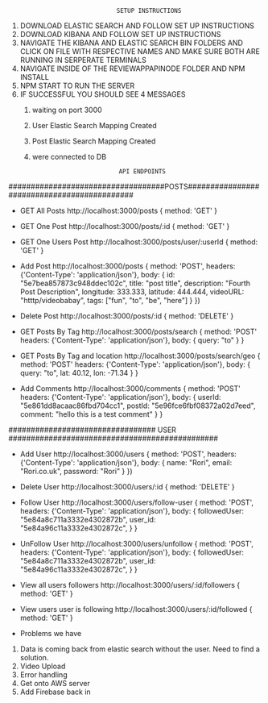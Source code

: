                                   SETUP INSTRUCTIONS 

1) DOWNLOAD ELASTIC SEARCH AND FOLLOW SET UP INSTRUCTIONS
2) DOWNLOAD KIBANA AND FOLLOW SET UP INSTRUCTIONS
3) NAVIGATE THE KIBANA AND ELASTIC SEARCH BIN FOLDERS AND CLICK ON FILE WITH RESPECTIVE NAMES AND MAKE SURE BOTH ARE RUNNING IN SERPERATE TERMINALS
4) NAVIGATE INSIDE OF THE REVIEWAPPAPINODE FOLDER AND NPM INSTALL
5) NPM START TO RUN THE SERVER
6) IF SUCCESSFUL YOU SHOULD SEE 4 MESSAGES
    1) waiting on port 3000
    2) User Elastic Search Mapping Created
    3) Post Elastic Search Mapping Created
    4) were connected to DB

                                   API ENDPOINTS


###################################POSTS############################################

* GET All Posts
http://localhost:3000/posts
{
    method: 'GET'
}

* GET One Post
http://localhost:3000/posts/:id
{
    method: 'GET'
}

* GET One Users Post
http://localhost:3000/posts/user/:userId
{
    method: 'GET'
}

* Add Post
http://localhost:3000/posts
{
    method: 'POST',
    headers: {'Content-Type': 'application/json'},
    body: {
        id: "5e7bea857873c948ddec102c",
        title: "post title",
        description: "Fourth Post Description",
        longitude: 333.333,
        latitude: 444.444, 
        videoURL: "htttp/videobabay",
        tags: ["fun", "to", "be", "here"]
    }
})

* Delete Post
http://localhost:3000/posts/:id
{
    method: 'DELETE'
}

* GET Posts By Tag
http://localhost:3000/posts/search
{
    method: 'POST'
    headers: {'Content-Type': 'application/json'},
    body: {
        query: "to"
    }
}

* GET Posts By Tag and location
http://localhost:3000/posts/search/geo
{
    method: 'POST'
    headers: {'Content-Type': 'application/json'},
    body: {
        query: "to",
        lat: 40.12,
        lon: -71.34
    }
}

* Add Comments 
http://localhost:3000/comments
{
    method: 'POST'
    headers: {'Content-Type': 'application/json'},
    body: {
        userId: "5e861dd8acaac86fbd704cc1",
        postId: "5e96fce6fbf08372a02d7eed",
        comment: "hello this is a test comment"
    }
}

################################# USER ###############################################

* Add User
http://localhost:3000/users
{
    method: 'POST',
    headers: {'Content-Type': 'application/json'},
    body: {
        name: "Rori",
        email: "Rori.co.uk",
        password: "Rori"
    }
})

* Delete User
http://localhost:3000/users/:id
{
    method: 'DELETE'
}

* Follow User
http://localhost:3000/users/follow-user
{
    method: 'POST',
    headers: {'Content-Type': 'application/json'},
    body: {
        followedUser: "5e84a8c711a3332e4302872b",
        user_id: "5e84a96c11a3332e4302872c",
    }
}

* UnFollow User
http://localhost:3000/users/unfollow
{
    method: 'POST',
    headers: {'Content-Type': 'application/json'},
    body: {
        followedUser: "5e84a8c711a3332e4302872b",
        user_id: "5e84a96c11a3332e4302872c",
    }
}

* View all users followers
http://localhost:3000/users/:id/followers
{
    method: 'GET'
}

* View users user is following
http://localhost:3000/users/:id/followed
{
    method: 'GET'
}

* Problems we have
1) Data is coming back from elastic search without the user. Need to find a solution.
2) Video Upload 
3) Error handling
4) Get onto AWS server
5) Add Firebase back in 
